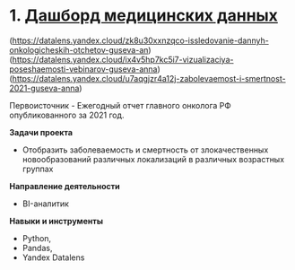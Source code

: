 
# 1. [Дашборд медицинских данных](https://datalens.yandex.ru/u7aqgjzr4a12j-zabolevaemost-i-smertnost-2021)

(https://datalens.yandex.cloud/zk8u30xxnzqco-issledovanie-dannyh-onkologicheskih-otchetov-guseva-an)
(https://datalens.yandex.cloud/ix4v5hp7kc5i7-vizualizaciya-poseshaemosti-vebinarov-guseva-anna)
(https://datalens.yandex.cloud/u7aqgjzr4a12j-zabolevaemost-i-smertnost-2021-guseva-anna)

Первоисточник -  Ежегодный отчет главного онколога РФ опубликованного за 2021 год.

**Задачи проекта**

- Отобразить заболеваемость и смертность от злокачественных новообразований различных локализаций в различных возрастных группах

**Направление деятельности**

- BI-аналитик

**Навыки и инструменты**

- Python,
- Pandas,
- Yandex Datalens


     

